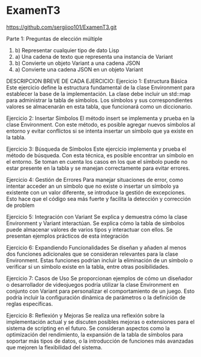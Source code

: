 # ExamenT3
https://github.com/sergiioo101/ExamenT3.git

Parte 1: Preguntas de elección múltiple
1. b) Representar cualquier tipo de dato Lisp
2. a) Una cadena de texto que representa una instancia de Variant
3. b) Convierte un objeto Variant a una cadena JSON
4. a) Convierte una cadena JSON en un objeto Variant

DESCRIPCION BREVE DE CADA EJERCICIO:
Ejercicio 1: Estructura Básica
Este ejercicio define la estructura fundamental de la clase Environment para establecer la base de la implementación. La clase debe incluir un std::map para administrar la tabla de símbolos. Los símbolos y sus correspondientes valores se almacenarán en esta tabla, que funcionará como un diccionario.

Ejercicio 2: Insertar Símbolos
El método insert se implementa y prueba en la clase Environment. Con este método, es posible agregar nuevos símbolos al entorno y evitar conflictos si se intenta insertar un símbolo que ya existe en la tabla.

Ejercicio 3: Búsqueda de Símbolos
Este ejercicio implementa y prueba el método de búsqueda. Con esta técnica, es posible encontrar un símbolo en el entorno. Se toman en cuenta los casos en los que el símbolo puede no estar presente en la tabla y se manejan correctamente para evitar errores.

Ejercicio 4: Gestión de Errores
Para manejar situaciones de error, como intentar acceder an un símbolo que no existe o insertar un símbolo ya existente con un valor diferente, se introduce la gestión de excepciones. Esto hace que el código sea más fuerte y facilita la detección y corrección de problem

Ejercicio 5: Integración con Variant
Se explica y demuestra cómo la clase Environment y Variant interactúan. Se explica cómo la tabla de símbolos puede almacenar valores de varios tipos y interactuar con ellos. Se presentan ejemplos prácticos de esta integración

Ejercicio 6: Expandiendo Funcionalidades
Se diseñan y añaden al menos dos funciones adicionales que se consideran relevantes para la clase Environment. Estas funciones podrían incluir la eliminación de un símbolo o verificar si un símbolo existe en la tabla, entre otras posibilidades.

Ejercicio 7: Casos de Uso
Se proporcionan ejemplos de cómo un diseñador o desarrollador de videojuegos podría utilizar la clase Environment en conjunto con Variant para personalizar el comportamiento de un juego. Esto podría incluir la configuración dinámica de parámetros o la definición de reglas específicas.

Ejercicio 8: Reflexión y Mejoras
Se realiza una reflexión sobre la implementación actual y se discuten posibles mejoras o extensiones para el sistema de scripting en el futuro. Se consideran aspectos como la optimización del rendimiento, la expansión de la tabla de símbolos para soportar más tipos de datos, o la introducción de funciones más avanzadas que mejoren la flexibilidad del sistema.
